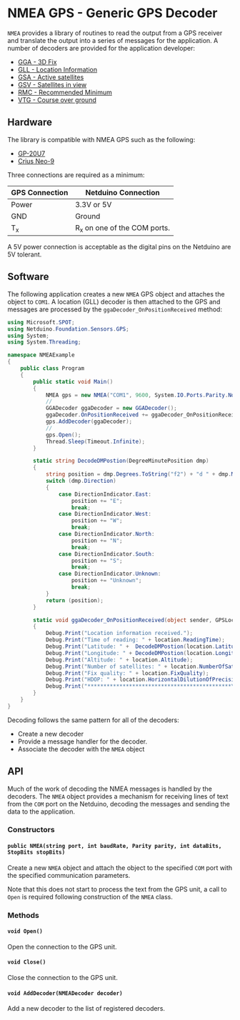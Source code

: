 # NMEA GPS - Generic GPS Decoder

`NMEA` provides a library of routines to read the output from a GPS receiver and translate the output into a series of messages for the application.  A number of decoders are provided for the application developer:

* [GGA - 3D Fix](GGADecoder.md)
* [GLL - Location Information](GLLDecoder.md)
* [GSA - Active satellites](GSADecoder.md)
* [GSV - Satellites in view](GSVDecoder.md)
* [RMC - Recommended Minimum](RMCDecoder.md)
* [VTG - Course over ground](VTGDecoder.md)

## Hardware

The library is compatible with NMEA GPS such as the following:

* [GP-20U7](https://www.sparkfun.com/products/13740)
* [Crius Neo-9](https://www.amazon.com/Crius-U-blox-Multiwii-Pixhawk-Controller/dp/B00KTYRZC8)

Three connections are required as a minimum:

| GPS Connection | Netduino Connection |
|------------------|------------|
| Power            | 3.3V or 5V |
| GND              | Ground     |
| T<sub>x</sub>    | R<sub>x</sub> on one of the COM ports. |

A 5V power connection is acceptable as the digital pins on the Netduino are 5V tolerant.

## Software

The following application creates a new `NMEA` GPS object and attaches the object to `COM1`.  A location (GLL) decoder is then attached to the GPS and messages are processed by the `ggaDecoder_OnPositionReceived` method:

```csharp
using Microsoft.SPOT;
using Netduino.Foundation.Sensors.GPS;
using System;
using System.Threading;

namespace NMEAExample
{
    public class Program
    {
        public static void Main()
        {
            NMEA gps = new NMEA("COM1", 9600, System.IO.Ports.Parity.None, 8, System.IO.Ports.StopBits.One);
            //
            GGADecoder ggaDecoder = new GGADecoder();
            ggaDecoder.OnPositionReceived += ggaDecoder_OnPositionReceived;
            gps.AddDecoder(ggaDecoder);
            //
            gps.Open();
            Thread.Sleep(Timeout.Infinite);
        }

        static string DecodeDMPostion(DegreeMinutePosition dmp)
        {
            string position = dmp.Degrees.ToString("f2") + "d " + dmp.Minutes.ToString("f2") + "m ";
            switch (dmp.Direction)
            {
                case DirectionIndicator.East:
                    position += "E";
                    break;
                case DirectionIndicator.West:
                    position += "W";
                    break;
                case DirectionIndicator.North:
                    position += "N";
                    break;
                case DirectionIndicator.South:
                    position += "S";
                    break;
                case DirectionIndicator.Unknown:
                    position += "Unknown";
                    break;
            }
            return (position);
        }

        static void ggaDecoder_OnPositionReceived(object sender, GPSLocation location)
        {
            Debug.Print("Location information received.");
            Debug.Print("Time of reading: " + location.ReadingTime);
            Debug.Print("Latitude: " +  DecodeDMPostion(location.Latitude));
            Debug.Print("Longitude: " + DecodeDMPostion(location.Longitude));
            Debug.Print("Altitude: " + location.Altitude);
            Debug.Print("Number of satellites: " + location.NumberOfSatellites);
            Debug.Print("Fix quality: " + location.FixQuality);
            Debug.Print("HDOP: " + location.HorizontalDilutionOfPrecision.ToString("f2"));
            Debug.Print("*********************************************\n");
        }
    }
}

```

Decoding follows the same pattern for all of the decoders:

* Create a new decoder
* Provide a message handler for the decoder.
* Associate the decoder with the `NMEA` object

## API

Much of the work of decoding the NMEA messages is handled by the decoders.  The `NMEA` object provides a mechanism for receiving lines of text from the `COM` port on the Netduino, decoding the messages and sending the data to the application.

### Constructors

#### `public NMEA(string port, int baudRate, Parity parity, int dataBits, StopBits stopBits)`

Create a new `NMEA` object and attach the object to the specified `COM` port with the specified communication parameters.

Note that this does not start to process the text from the GPS unit, a call to `Open` is required following construction of the `NMEA` class.

### Methods

#### `void Open()`

Open the connection to the GPS unit.

#### `void Close()`

Close the connection to the GPS unit.

#### `void AddDecoder(NMEADecoder decoder)`

Add a new decoder to the list of registered decoders.
